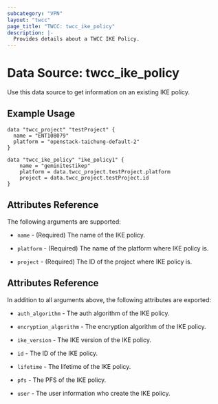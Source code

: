 ```yaml
---
subcategory: "VPN"
layout: "twcc"
page_title: "TWCC: twcc_ike_policy"
description: |-
  Provides details about a TWCC IKE Policy.
---
```


# Data Source: twcc_ike_policy

Use this data source to get information on an existing IKE policy.

## Example Usage

```hcl
data "twcc_project" "testProject" {
  name = "ENT108079"
  platform = "openstack-taichung-default-2"
}

data "twcc_ike_policy" "ike_policy1" {
    name = "geminitestikep"
    platform = data.twcc_project.testProject.platform
    project = data.twcc_project.testProject.id
}
```

## Attributes Reference

The following arguments are supported:

* `name` - (Required) The name of the IKE policy.

* `platform` - (Required) The name of the platform where IKE policy is.

* `project` - (Required) The ID of the project where IKE policy is.

## Attributes Reference

In addition to all arguments above, the following attributes are exported:

* `auth_algorithm` - The auth algorithm of the IKE policy.

* `encryption_algorithm` - The encryption algorithm of the IKE policy.

* `ike_version` - The IKE version of the IKE policy.

* `id` - The ID of the IKE policy.

* `lifetime` - The lifetime of the IKE policy.

* `pfs` - The PFS of the IKE policy.

* `user` - The user information who create the IKE policy.
